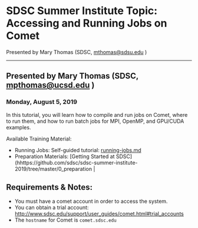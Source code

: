 # SDSC Summer Institute Topic: Accessing and Running Jobs on Comet
Presented by Mary Thomas (SDSC,  <mthomas@sdsu.edu> )
<hr>

## Presented by Mary Thomas (SDSC,  <mpthomas@ucsd.edu> )
### Monday,  August 5, 2019


In this tutorial, you will learn how to compile and run jobs on Comet, where to run them, and how to run batch jobs for MPI, OpenMP, and GPU/CUDA examples.

<a name="top">Available Training Material:

* Running Jobs: Self-guided tutorial: [running-jobs.md](running-jobs.md)  
* Preparation Materials: [Getting Started at SDSC](hhttps://github.com/sdsc/sdsc-summer-institute-2019/tree/master/0_preparation |


## Requirements & Notes:
* You must have a comet account in order to access the system. 
* You can obtain a trial account:  http://www.sdsc.edu/support/user_guides/comet.html#trial_accounts
* The `hostname` for Comet is `comet.sdsc.edu`
